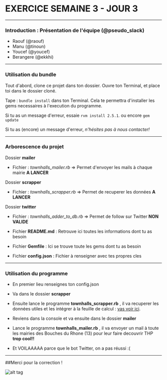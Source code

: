 # EXERCICE SEMAINE 3 - JOUR 3

-------------

### Introduction : Présentation de l'équipe (@pseudo_slack)
- Raouf (@raouf)
- Manu (@tinoun)
- Youcef (@youcef)
- Berangere (@ekkhi)

-------------

### Utilisation du bundle

Tout d'abord, clone ce projet dans ton dossier.
Ouvre ton Terminal, et place toi dans le dossier cloné.

Tape : `bundle install` dans ton Terminal.
Cela te permettra d'installer les gems necessaires à l'execution du programme.

Si tu as un message d'erreur, essaie `rvm install 2.5.1`.
ou encore `gem update`

Si tu as (encore) un message d'erreur, *n'hésites pas à nous contacter!*

------------

### Arborescence du projet

Dossier **mailer**
- Fichier : *townhalls_mailer.rb* => Permet d'envoyer les mails à chaque mairie **A LANCER**

Dossier **scrapper**
- Fichier : *townhalls_scrapper.rb* => Permet de recuperer les données **A LANCER**

Dossier **twitter**
- Fichier : *townhalls_adder_to_db.rb* => Permet de follow sur Twitter **NON VALIDE**

- Fichier **README.md** : Retrouve ici toutes les informations dont tu as besoin
- Fichier **Gemfile** : Ici se trouve toute les gems dont tu as besoin
- Fichier **config.json** : Fichier à renseigner avec tes propres cles

------------

### Utilisation du programme

- En premier lieu renseignes ton config.json
- Va dans le dossier **scrapper**
- Ensuite lance le programme **townhalls_scrapper.rb** , il va recuperer les données utiles et les intégrer à la feuille de calcul : [vas voir ici](https://docs.google.com/spreadsheets/d/1cMn78fjMDMmt8BIENpq0sjPeNASopj50wwUKSXDqs5s/edit#gid=0).

- Reviens dans la console et va ensuite dans le dossier **mailer**
- Lance le programme **townhalls_mailer.rb** , il va envoyer un mail à toute les mairies des Bouches du Rhone (13) pour leur faire decouvrir THP **trop cool!!**

- Et VOILAAAAA parce que le bot Twitter, on a pas réussi :(

------------



##Merci pour la correction ! 


![alt tag](https://user-images.githubusercontent.com/37908682/38898586-acc9ed70-4295-11e8-9433-fa83027043be.png)
